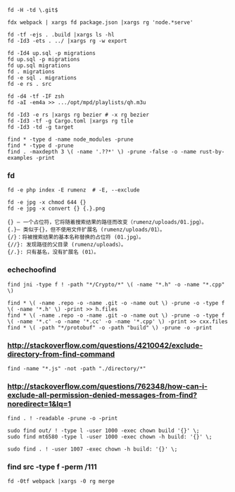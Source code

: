 
    fd -H -td \.git$

    fdx webpack | xargs fd package.json |xargs rg 'node.*serve'

    fd -tf -ejs . .build |xargs ls -hl
    fd -Id3 -ets . ../ |xargs rg -w export

    fd -Id4 up.sql -p migrations
    fd up.sql -p migrations
    fd up.sql migrations
    fd . migrations
    fd -e sql . migrations
    fd -e rs . src

    fd -d4 -tf -IF zsh
    fd -aI -em4a >> .../opt/mpd/playlists/qh.m3u 

    fd -Id3 -e rs |xargs rg bezier # -x rg bezier
    fd -Id3 -tf -g Cargo.toml |xargs rg tile
    fd -Id3 -td -g target

    find * -type d -name node_modules -prune
    find * -type d -prune
    find . -maxdepth 3 \( -name '.??*' \) -prune -false -o -name rust-by-examples -print

### fd

    fd -e php index -E rumenz  # -E, --exclude

    fd -e jpg -x chmod 644 {}
    fd -e jpg -x convert {} {.}.png

    {} – 一个占位符，它将随着搜索结果的路径而改变（rumenz/uploads/01.jpg）。
    {.}– 类似于{}，但不使用文件扩展名 (rumenz/uploads/01）。
    {/}：将被搜索结果的基本名称替换的占位符 (01.jpg）。
    {//}: 发现路径的父目录 (rumenz/uploads）。
    {/.}: 只有基名，没有扩展名 (01）。

### echechoofind

    find jni -type f ! -path "*/Crypto/*" \( -name "*.h" -o -name "*.cpp" \)

    find * \( -name .repo -o -name .git -o -name out \) -prune -o -type f \( -name '*.h' \) -print >> h.files
    find * \( -name .repo -o -name .git -o -name out \) -prune -o -type f \( -name '*.c' -o -name '*.cc' -o -name '*.cpp' \) -print >> cxx.files
    find * \( -path "*/protobuf" -o -path "build" \) -prune -o -print

### http://stackoverflow.com/questions/4210042/exclude-directory-from-find-command

    find -name "*.js" -not -path "./directory/*"

### http://stackoverflow.com/questions/762348/how-can-i-exclude-all-permission-denied-messages-from-find?noredirect=1&lq=1

    find . ! -readable -prune -o -print

    sudo find out/ ! -type l -user 1000 -exec chown build '{}' \;
    sudo find mt6580 -type l -user 1000 -exec chown -h build: '{}' \;

    sudo find . ! -user 1007 -exec chown -h build: '{}' \;

### find src -type f -perm \/111




    fd -0tf webpack |xargs -0 rg merge

